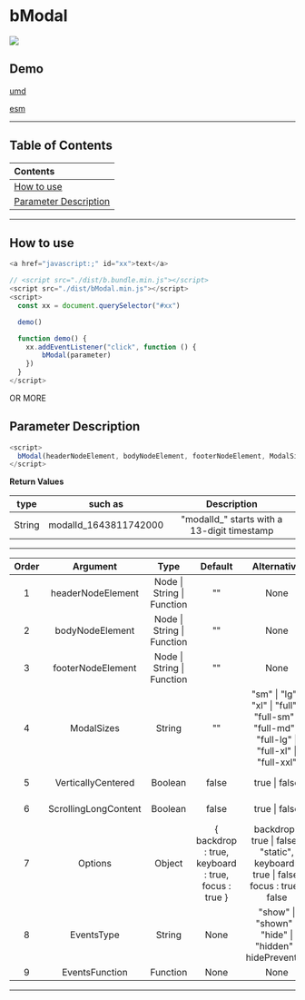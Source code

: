 # bModal

[![](https://img.shields.io/github/stars/ZhangChengLin/b-components.svg?style=social)](https://github.com/ZhangChengLin/b-components)

## Demo

[umd](../demo/umd/modal.html)

[esm](../demo/esm/modal.html)

---

## Table of Contents

| Contents                                        |
|:------------------------------------------------|
| [How to use](#how-to-use)                       |
| [Parameter Description](#parameter-description) |

---

## How to use

```javascript
<a href="javascript:;" id="xx">text</a>

// <script src="./dist/b.bundle.min.js"></script>
<script src="./dist/bModal.min.js"></script>
<script>
  const xx = document.querySelector("#xx")

  demo()

  function demo() {
    xx.addEventListener("click", function () {
        bModal(parameter)
    })
  }
</script>
```

OR MORE

## Parameter Description

```javascript
<script>
  bModal(headerNodeElement, bodyNodeElement, footerNodeElement, ModalSizes, VerticallyCentered, ScrollingLongContent, Options, EventsType, EventsFunction)
</script>
```

**Return Values**

|  type  |        such as        |                 Description                 |
|:------:|:---------------------:|:-------------------------------------------:|
| String | modalId_1643811742000 | "modalId_" starts with a 13-digit timestamp |

---

| Order |       Argument       |                Type                |                          Default                           |                                                           Alternative                                                            |                                                                  Description                                                                  |
|:-----:|:--------------------:|:----------------------------------:|:----------------------------------------------------------:|:--------------------------------------------------------------------------------------------------------------------------------:|:---------------------------------------------------------------------------------------------------------------------------------------------:|
|   1   |  headerNodeElement   | Node &#124; String &#124; Function |                             ""                             |                                                               None                                                               |                                                   h5.modal-title The content of the element                                                   |
|   2   |   bodyNodeElement    | Node &#124; String &#124; Function |                             ""                             |                                                               None                                                               |                                                   div.modal-body The content of the element                                                   |
|   3   |  footerNodeElement   | Node &#124; String &#124; Function |                             ""                             |                                                               None                                                               |                                                  div.modal-footer The content of the element                                                  |
|   4   |      ModalSizes      |               String               |                             ""                             | "sm" &#124; "lg" &#124; "xl" &#124; "full" &#124; "full-sm" &#124; "full-md" &#124; "full-lg" &#124; "full-xl" &#124; "full-xxl" | https://getbootstrap.com/docs/5.2/components/modal/#optional-sizes <br/> https://getbootstrap.com/docs/5.2/components/modal/#fullscreen-modal |
|   5   |  VerticallyCentered  |              Boolean               |                           false                            |                                                        true &#124; false                                                         |                                    https://getbootstrap.com/docs/5.2/components/modal/#vertically-centered                                    |
|   6   | ScrollingLongContent |              Boolean               |                           false                            |                                                        true &#124; false                                                         |                                  https://getbootstrap.com/docs/5.2/components/modal/#scrolling-long-content                                   |
|   7   |       Options        |               Object               | { backdrop : true,<br/>keyboard : true,<br/>focus : true } |          backdrop : true &#124; false &#124; "static",<br/>keyboard : true &#124; false,<br/>focus : true &#124; false           |                                          https://getbootstrap.com/docs/5.2/components/modal/#options                                          |
|   8   |      EventsType      |               String               |                            None                            |                             "show" &#124; "shown" &#124; "hide" &#124; "hidden" &#124; hidePrevented                             |                                          https://getbootstrap.com/docs/5.2/components/modal/#events                                           |
|   9   |    EventsFunction    |              Function              |                            None                            |                                                               None                                                               |                                          https://getbootstrap.com/docs/5.2/components/modal/#events                                           |

---
